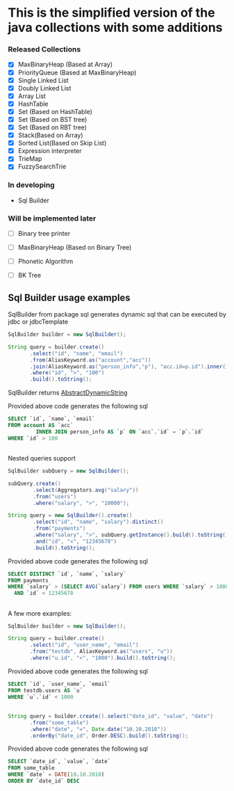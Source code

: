 # This is the simplified version of the java collections with some additions

### Released Collections

- [x] MaxBinaryHeap (Based at Array)
- [x] PriorityQueue (Based at MaxBinaryHeap)
- [x] Single Linked List
- [x] Doubly Linked List
- [x] Array List
- [x] HashTable
- [x] Set (Based on HashTable)
- [x] Set (Based on BST tree)
- [x] Set (Based on RBT tree)
- [x] Stack(Based on Array)
- [x] Sorted List(Based on Skip List)
- [x] Expression interpreter
- [x] TrieMap
- [x] FuzzySearchTrie

### In developing
- Sql Builder


### Will be implemented later
- [ ] Binary tree printer
- [ ] MaxBinaryHeap (Based on Binary Tree)
- [ ] Phonetic Algorithm
- [ ] BK Tree



## Sql Builder usage examples

SqlBuilder from package sql generates dynamic sql that can be executed by jdbc or jdbcTemplate
 
```java
SqlBuilder builder = new SqlBuilder();

String query = builder.create()
       .select("id", "name", "email")
       .from(AliasKeyword.as("account","acc"))
       .join(AliasKeyword.as("person_info","p"), "acc.id=p.id").inner()
       .where("id", ">", "100")
       .build().toString();
```

SqlBuilder returns [AbstractDynamicString](src/main/java/additional/dynamicstring/AbstractDynamicString.java)

Provided above code generates the following sql

```sql
SELECT `id`, `name`, `email`
FROM account AS `acc`
         INNER JOIN person_info AS `p` ON `acc`.`id` = `p`.`id`
WHERE `id` > 100 
```

##
Nested queries support
```java
SqlBuilder subQuery = new SqlBuilder();

subQuery.create()
        .select(Aggregators.avg("salary"))
        .from("users")
        .where("salary", ">", "10000");

String query = new SqlBuilder().create()
        .select("id", "name", "salary").distinct()
        .from("payments")
        .where("salary", ">", subQuery.getInstance().build().toString())
        .and("id", "<", "12345678")
        .build().toString();
```

Provided above code generates the following sql
```sql
SELECT DISTINCT `id`, `name`, `salary`
FROM payments
WHERE `salary` > (SELECT AVG(`salary`) FROM users WHERE `salary` > 10000)
  AND `id` < 12345678 
```

##
A few more examples:

```java
SqlBuilder builder = new SqlBuilder();

String query = builder.create()
       .select("id", "user_name", "email")
       .from("testdb", AliasKeyword.as("users", "u"))
       .where("u.id", "<", "1000").build().toString();
```
Provided above code generates the following sql

```sql
SELECT `id`, `user_name`, `email`
FROM testdb.users AS `u`
WHERE `u`.`id` < 1000 
```

##
```java
String query = builder.create().select("date_id", "value", "date")
       .from("some_table")
       .where("date", "=", Date.date("10.10.2010"))
       .orderBy("date_id", Order.DESC).build().toString();
```
Provided above code generates the following sql
```sql
SELECT `date_id`, `value`, `date`
FROM some_table
WHERE `date` = DATE(10.10.2010)
ORDER BY `date_id` DESC 
```
